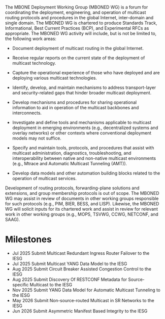 The MBONE Deployment Working Group (MBONED WG) is a forum for coordinating the deployment, engineering, and operation of multicast routing protocols and procedures in the global Internet, inter-domain and single domain. The MBONED WG is chartered to produce Standards Track, Informational, Best Current Practices (BCP), and Experimental RFCs as appropriate. The MBONED WG activity will include, but is not be limited to, the following work areas:

* Document deployment of multicast routing in the global Internet.

* Receive regular reports on the current state of the deployment of multicast technology.

* Capture the operational experience of those who have deployed and are deploying various multicast technologies.

* Identify, develop, and maintain mechanisms to address transport-layer and security-related gaps that hinder broader multicast deployment.

* Develop mechanisms and procedures for sharing operational information to aid in operation of the multicast backbones and interconnects.

* Investigate and define tools and mechanisms applicable to multicast deployment in emerging environments (e.g., decentralized systems and overlay networks) or other contexts where conventional deployment models may not suffice.

* Specify and maintain tools, protocols, and procedures that assist with multicast administration, diagnostics, troubleshooting, and interoperability between native and non-native multicast environments (e.g., Mtrace and Automatic Multicast Tunneling (AMT)). 

* Develop data models and other automation building blocks related to the operation of multicast services.

Development of routing protocols, forwarding-plane solutions and extensions, and group membership protocols is out of scope. The MBONED WG may assist in review of documents in other working groups responsible for such protocols (e.g., PIM, BIER, BESS, and LISP). Likewise, the MBONED WG will solicit inputs for its chartered work and assist in review for relevant work in other working groups (e.g., MOPS, TSVWG, CCWG, NETCONF, and SAAG).

#  Milestones

* Jul 2025 Submit Multicast Redundant Ingress Router Failover to the IESG
* Jul 2025 Submit Multicast YANG Data Model to the IESG
* Aug 2025 Submit Circuit Breaker Assisted Congestion Control to the IESG
* Aug 2025 Submit Discovery Of RESTCONF Metadata for Source-specific Multicast to the IESG
* Nov 2025 Submit YANG Data Model for Automatic Multicast Tunneling to the IESG
* May 2026 Submit Non-source-routed Multicast in SR Networks to the IESG
* Jun 2026 Submit Asymmetric Manifest Based Integrity to the IESG
